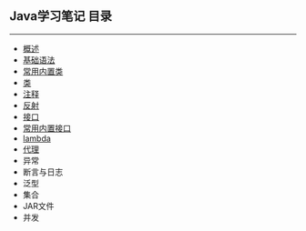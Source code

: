 ## Java学习笔记  目录
---

+ [概述](./conception.md)
+ [基础语法](./no1.md)
+ [常用内置类](./no2.md)
+ [类](./no3.md)
+ [注释](./no4.md)
+ [反射](./no5.md)
+ [接口](./no6.md)
+ [常用内置接口](./no7.md)
+ [lambda](./no8.md)
+ [代理](./no9.md)
+ 异常
+ 断言与日志
+ 泛型
+ 集合
+ JAR文件
+ 并发